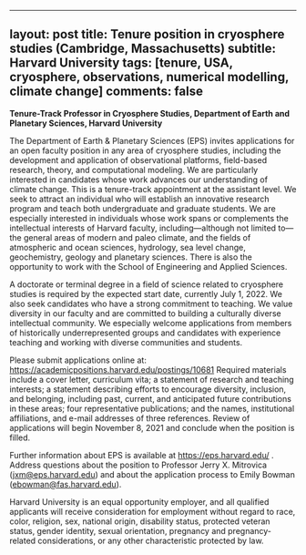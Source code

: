 
---
layout: post
title: Tenure position in cryosphere studies (Cambridge, Massachusetts)
subtitle: Harvard University
tags: [tenure, USA, cryosphere, observations, numerical modelling, climate change]
comments: false
---
**Tenure-Track Professor in Cryosphere Studies, Department of Earth and Planetary Sciences, Harvard University**

The Department of Earth & Planetary Sciences (EPS) invites applications for an open faculty position in any area of cryosphere studies, including the development and application of observational platforms, field-based research, theory, and computational modeling. We are particularly interested in candidates whose work advances our understanding of climate change. This is a tenure-track appointment at the assistant level. We seek to attract an individual who will establish an innovative research program and teach both undergraduate and graduate students. We are especially interested in individuals whose work spans or complements the intellectual interests of Harvard faculty, including—although not limited to—the general areas of modern and paleo climate, and the fields of atmospheric and ocean sciences, hydrology, sea level change, geochemistry, geology and planetary sciences. There is also the opportunity to work with the School of Engineering and Applied Sciences.  

A doctorate or terminal degree in a field of science related to cryosphere studies is required by the expected start date, currently July 1, 2022.  We also seek candidates who have a strong commitment to teaching. We value diversity in our faculty and are committed to building a culturally diverse intellectual community.  We especially welcome applications from members of historically underrepresented groups and candidates with experience teaching and working with diverse communities and students.

Please submit applications online at: https://academicpositions.harvard.edu/postings/10681 
Required materials include a cover letter, curriculum vita; a statement of research and teaching interests; a statement describing efforts to encourage diversity, inclusion, and belonging, including past, current, and anticipated future contributions in these areas; four representative publications; and the names, institutional affiliations, and e-mail addresses of three references. Review of applications will begin November 8, 2021 and conclude when the position is filled.

Further information about EPS is available at https://eps.harvard.edu/ .  Address questions about the position to Professor Jerry X. Mitrovica (jxm@eps.harvard.edu) and about the application process to Emily Bowman (ebowman@fas.harvard.edu).

Harvard University is an equal opportunity employer, and all qualified applicants will receive consideration for employment without regard to race, color, religion, sex, national origin, disability status, protected veteran status, gender identity, sexual orientation, pregnancy and pregnancy-related considerations, or any other characteristic protected by law.
